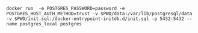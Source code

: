 ``docker run  -e POSTGRES_PASSWORD=password -e POSTGRES_HOST_AUTH_METHOD=trust -v $PWD/data:/var/lib/postgresql/data -v $PWD/init.sql:/docker-entrypoint-initdb.d/init.sql -p 5432:5432 --name postgres_local postgres``
